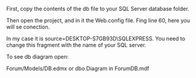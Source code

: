  First, copy the contents of the db file to your SQL Server database folder.
 
Then open the project, and in it the Web.config file. Fing line 60, here you will se conection.

In my case it is source=DESKTOP-S7GB93D\SQLEXPRESS. 
You need to change this fragment with the name of your SQL server.

 To see db diagram open:
 
 Forum/Models/DB.edmx or dbo.Diagram in ForumDB.mdf
